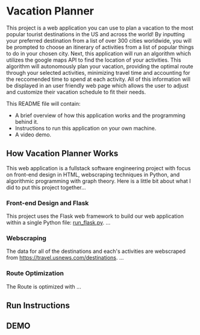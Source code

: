 # Vacation Planner

This project is a web application you can use to plan a vacation to the most popular tourist destinations in the US and across the world! By inputting your preferred destination from a list of over 300 cities worldwide, you will be prompted to choose an itinerary of activities from a list of popular things to do in your chosen city. Next, this application will run an algorithm which utilizes the google maps API to find the location of your activities. This algorithm will autonomously plan your vacation, providing the optimal route through your selected activities, minimizing travel time and accounting for the reccomended time to spend at each activity. All of this information will be displayed in an user friendly web page which allows the user to adjust and customize their vacation schedule to fit their needs.  
  
This README file will contain:
 -  A brief overview of how this application works and the programming behind it.
 -  Instructions to run this application on your own machine.
 -  A video demo.  

## How Vacation Planner Works

This web application is a fullstack software engineering project with focus on front-end design in HTML, webscraping techniques in Python, and algorithmic programming with graph theory. Here is a little bit about what I did to put this project together...

### Front-end Design and Flask

This project uses the Flask web framework to build our web application within a single Python file: [run_flask.py](run_flask.py). ...

### Webscraping

The data for all of the destinations and each's activities are webscraped from https://travel.usnews.com/destinations. ...

### Route Optimization

The Route is optimized with ...

## Run Instructions

## DEMO

